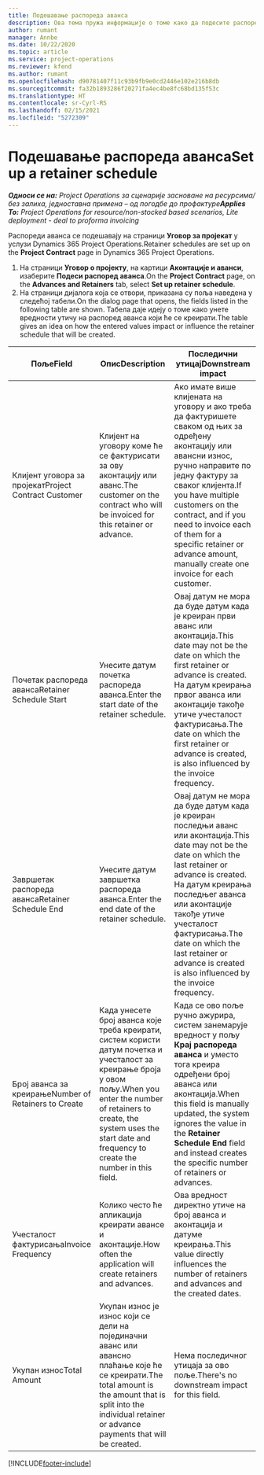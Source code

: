 ```yaml
---
title: Подешавање распореда аванса
description: Ова тема пружа информације о томе како да подесите распоред аванса у услузи Project Operations.
author: rumant
manager: Annbe
ms.date: 10/22/2020
ms.topic: article
ms.service: project-operations
ms.reviewer: kfend
ms.author: rumant
ms.openlocfilehash: d90781407f11c93b9fb9e0cd2446e102e216b8db
ms.sourcegitcommit: fa32b1893286f20271fa4ec4be8fc68bd135f53c
ms.translationtype: HT
ms.contentlocale: sr-Cyrl-RS
ms.lasthandoff: 02/15/2021
ms.locfileid: "5272309"
---
```

# <a name="set-up-a-retainer-schedule"></a><span data-ttu-id="1659d-103">Подешавање распореда аванса</span><span class="sxs-lookup"><span data-stu-id="1659d-103">Set up a retainer schedule</span></span>

<span data-ttu-id="1659d-104">_**Односи се на:** Project Operations за сценарије засноване на ресурсима/без залиха, једноставна примена – од погодбе до профактуре_</span><span class="sxs-lookup"><span data-stu-id="1659d-104">_**Applies To:** Project Operations for resource/non-stocked based scenarios, Lite deployment - deal to proforma invoicing_</span></span>

<span data-ttu-id="1659d-105">Распореди аванса се подешавају на страници **Уговор за пројекат** у услузи Dynamics 365 Project Operations.</span><span class="sxs-lookup"><span data-stu-id="1659d-105">Retainer schedules are set up on the **Project Contract** page in Dynamics 365 Project Operations.</span></span>

1. <span data-ttu-id="1659d-106">На страници **Уговор о пројекту**, на картици **Аконтације и аванси**, изаберите **Подеси распоред аванса**.</span><span class="sxs-lookup"><span data-stu-id="1659d-106">On the **Project Contract** page, on the **Advances and Retainers** tab, select **Set up retainer schedule**.</span></span>
2. <span data-ttu-id="1659d-107">На страници дијалога која се отвори, приказана су поља наведена у следећој табели.</span><span class="sxs-lookup"><span data-stu-id="1659d-107">On the dialog page that opens, the fields listed in the following table are shown.</span></span> <span data-ttu-id="1659d-108">Табела даје идеју о томе како унете вредности утичу на распоред аванса који ће се креирати.</span><span class="sxs-lookup"><span data-stu-id="1659d-108">The table gives an idea on how the entered values impact or influence the retainer schedule that will be created.</span></span>

| <span data-ttu-id="1659d-109">Поље</span><span class="sxs-lookup"><span data-stu-id="1659d-109">Field</span></span> | <span data-ttu-id="1659d-110">Опис</span><span class="sxs-lookup"><span data-stu-id="1659d-110">Description</span></span> | <span data-ttu-id="1659d-111">Последични утицај</span><span class="sxs-lookup"><span data-stu-id="1659d-111">Downstream impact</span></span> |
| --- | --- | --- |
| <span data-ttu-id="1659d-112">Клијент уговора за пројекат</span><span class="sxs-lookup"><span data-stu-id="1659d-112">Project Contract Customer</span></span> | <span data-ttu-id="1659d-113">Клијент на уговору коме ће се фактурисати за ову аконтацију или аванс.</span><span class="sxs-lookup"><span data-stu-id="1659d-113">The customer on the contract who will be invoiced for this retainer or advance.</span></span> | <span data-ttu-id="1659d-114">Ако имате више клијената на уговору и ако треба да фактуришете сваком од њих за одређену аконтацију или авансни износ, ручно направите по једну фактуру за сваког клијента.</span><span class="sxs-lookup"><span data-stu-id="1659d-114">If you have multiple customers on the contract, and if you need to invoice each of them for a specific retainer or advance amount, manually create one invoice for each customer.</span></span> |
| <span data-ttu-id="1659d-115">Почетак распореда аванса</span><span class="sxs-lookup"><span data-stu-id="1659d-115">Retainer Schedule Start</span></span> | <span data-ttu-id="1659d-116">Унесите датум почетка распореда аванса.</span><span class="sxs-lookup"><span data-stu-id="1659d-116">Enter the start date of the retainer schedule.</span></span> | <span data-ttu-id="1659d-117">Овај датум не мора да буде датум када је креиран први аванс или аконтација.</span><span class="sxs-lookup"><span data-stu-id="1659d-117">This date may not be the date on which the first retainer or advance is created.</span></span> <span data-ttu-id="1659d-118">На датум креирања првог аванса или аконтације такође утиче учесталост фактурисања.</span><span class="sxs-lookup"><span data-stu-id="1659d-118">The date on which the first retainer or advance is created, is also influenced by the invoice frequency.</span></span> |
| <span data-ttu-id="1659d-119">Завршетак распореда аванса</span><span class="sxs-lookup"><span data-stu-id="1659d-119">Retainer Schedule End</span></span> | <span data-ttu-id="1659d-120">Унесите датум завршетка распореда аванса.</span><span class="sxs-lookup"><span data-stu-id="1659d-120">Enter the end date of the retainer schedule.</span></span> | <span data-ttu-id="1659d-121">Овај датум не мора да буде датум када је креиран последњи аванс или аконтација.</span><span class="sxs-lookup"><span data-stu-id="1659d-121">This date may not be the date on which the last retainer or advance is created.</span></span> <span data-ttu-id="1659d-122">На датум креирања последњег аванса или аконтације такође утиче учесталост фактурисања.</span><span class="sxs-lookup"><span data-stu-id="1659d-122">The date on which the last retainer or advance is created is also influenced by the invoice frequency.</span></span> |
| <span data-ttu-id="1659d-123">Број аванса за креирање</span><span class="sxs-lookup"><span data-stu-id="1659d-123">Number of Retainers to Create</span></span> | <span data-ttu-id="1659d-124">Када унесете број аванса које треба креирати, систем користи датум почетка и учесталост за креирање броја у овом пољу.</span><span class="sxs-lookup"><span data-stu-id="1659d-124">When you enter the number of retainers to create, the system uses the start date and frequency to create the number in this field.</span></span> | <span data-ttu-id="1659d-125">Када се ово поље ручно ажурира, систем занемарује вредност у пољу **Крај распореда аванса** и уместо тога креира одређени број аванса или аконтација.</span><span class="sxs-lookup"><span data-stu-id="1659d-125">When this field is manually updated, the system ignores the value in the **Retainer Schedule End** field and instead creates the specific number of retainers or advances.</span></span> |
| <span data-ttu-id="1659d-126">Учесталост фактурисања</span><span class="sxs-lookup"><span data-stu-id="1659d-126">Invoice Frequency</span></span> | <span data-ttu-id="1659d-127">Колико често ће апликација креирати авансе и аконтације.</span><span class="sxs-lookup"><span data-stu-id="1659d-127">How often the application will create retainers and advances.</span></span> | <span data-ttu-id="1659d-128">Ова вредност директно утиче на број аванса и аконтација и датуме креирања.</span><span class="sxs-lookup"><span data-stu-id="1659d-128">This value directly influences the number of retainers and advances and the created dates.</span></span> |
| <span data-ttu-id="1659d-129">Укупан износ</span><span class="sxs-lookup"><span data-stu-id="1659d-129">Total Amount</span></span> | <span data-ttu-id="1659d-130">Укупан износ је износ који се дели на појединачни аванс или авансно плаћање које ће се креирати.</span><span class="sxs-lookup"><span data-stu-id="1659d-130">The total amount is the amount that is split into the individual retainer or advance payments that will be created.</span></span> | <span data-ttu-id="1659d-131">Нема последичног утицаја за ово поље.</span><span class="sxs-lookup"><span data-stu-id="1659d-131">There's no downstream impact for this field.</span></span> |


[!INCLUDE[footer-include](../../includes/footer-banner.md)]